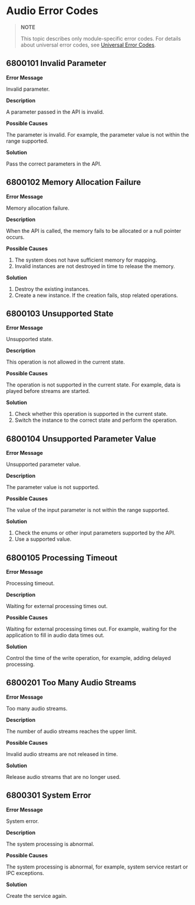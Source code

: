 #  Audio Error Codes

> **NOTE**
>
> This topic describes only module-specific error codes. For details about universal error codes, see [Universal Error Codes](errorcode-universal.md).

## 6800101 Invalid Parameter

**Error Message**

Invalid parameter.

**Description**

A parameter passed in the API is invalid.

**Possible Causes**

The parameter is invalid. For example, the parameter value is not within the range supported.

**Solution**

Pass the correct parameters in the API.

## 6800102 Memory Allocation Failure

**Error Message**

Memory allocation failure.

**Description**

When the API is called, the memory fails to be allocated or a null pointer occurs.

**Possible Causes**

1. The system does not have sufficient memory for mapping.
2. Invalid instances are not destroyed in time to release the memory.

**Solution**

1. Destroy the existing instances.
2. Create a new instance. If the creation fails, stop related operations.

## 6800103 Unsupported State

**Error Message**

Unsupported state.

**Description**

This operation is not allowed in the current state.

**Possible Causes**

The operation is not supported in the current state. For example, data is played before streams are started.

**Solution**

1. Check whether this operation is supported in the current state.
2. Switch the instance to the correct state and perform the operation.

## 6800104 Unsupported Parameter Value

**Error Message**

Unsupported parameter value.

**Description**

The parameter value is not supported.

**Possible Causes**

The value of the input parameter is not within the range supported.

**Solution**

1. Check the enums or other input parameters supported by the API.
2. Use a supported value.

## 6800105 Processing Timeout

**Error Message**

Processing timeout.

**Description**

Waiting for external processing times out.

**Possible Causes**

Waiting for external processing times out. For example, waiting for the application to fill in audio data times out.

**Solution**

Control the time of the write operation, for example, adding delayed processing.

## 6800201 Too Many Audio Streams

**Error Message**

Too many audio streams.

**Description**

The number of audio streams reaches the upper limit.

**Possible Causes**

Invalid audio streams are not released in time.

**Solution**

Release audio streams that are no longer used.

## 6800301 System Error

**Error Message**

System error.

**Description**

The system processing is abnormal.

**Possible Causes**

The system processing is abnormal, for example, system service restart or IPC exceptions.

**Solution**

Create the service again.
